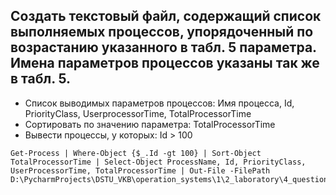 ## Cоздать текстовый файл, содержащий список выполняемых процессов, упорядоченный по возрастанию указанного в табл. 5 параметра. Имена параметров процессов указаны так же в табл. 5.

- Список выводимых параметров процессов: Имя процесса, Id, PriorityClass, UserprocessorTime, TotalProcessorTime
- Сортировать по значению параметра: TotalProcessorTime
- Вывести процессы, у которых: Id > 100

```
Get-Process | Where-Object {$_.Id -gt 100} | Sort-Object TotalProcessorTime | Select-Object ProcessName, Id, PriorityClass, UserProcessorTime, TotalProcessorTime | Out-File -FilePath D:\PycharmProjects\DSTU_VKB\operation_systems\1\2_laboratory\4_question\3_and_5_variant\processes.txt 
```
